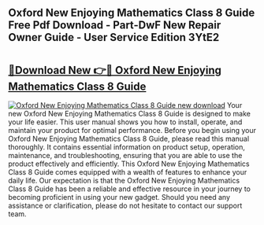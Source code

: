 ## Oxford New Enjoying Mathematics Class 8 Guide Free Pdf Download - Part-DwF New Repair Owner Guide - User Service Edition 3YtE2

# <h2><a href="http://bc74990.oget.top/?id=Oxford+New+Enjoying+Mathematics+Class+8+Guide">🔗Download New 👉🔴 Oxford New Enjoying Mathematics Class 8 Guide</a></h2>

[![Oxford New Enjoying Mathematics Class 8 Guide new download](https://i.imgur.com/5g1atiW.png)](http://bc74990.oget.top/?id=Oxford+New+Enjoying+Mathematics+Class+8+Guide)
Your new Oxford New Enjoying Mathematics Class 8 Guide is designed to make your life easier. This user manual shows you how to install, operate, and maintain your product for optimal performance. Before you begin using your Oxford New Enjoying Mathematics Class 8 Guide, please read this manual thoroughly. It contains essential information on product setup, operation, maintenance, and troubleshooting, ensuring that you are able to use the product effectively and efficiently. This Oxford New Enjoying Mathematics Class 8 Guide comes equipped with a wealth of features to enhance your daily life. Our expectation is that the Oxford New Enjoying Mathematics Class 8 Guide has been a reliable and effective resource in your journey to becoming proficient in using your new gadget. Should you need any assistance or clarification, please do not hesitate to contact our support team.
